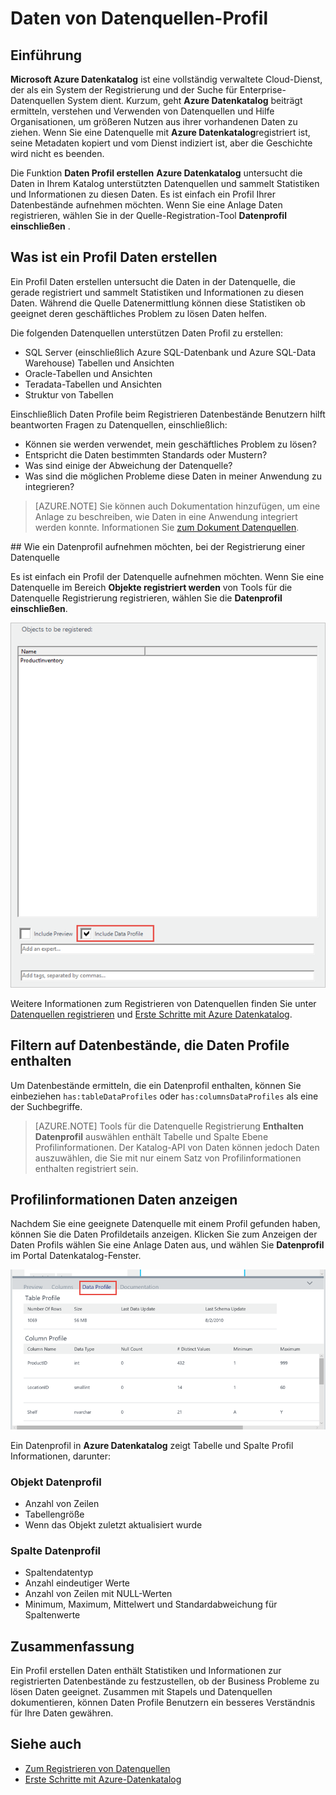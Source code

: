 <properties
    pageTitle="So Daten Profildatenquellen"
    description="Gewusst wie-Artikel hervorheben wie Tabelle und Spalte Ebene Daten Profile beim Registrieren von Datenquellen in Azure Datenkatalog einbezogen werden sollen, und wie Sie Daten Profile zu verwenden, um Datenquellen zu verstehen."
    services="data-catalog"
    documentationCenter=""
    authors="spelluru"
    manager="NA"
    editor=""
    tags=""/>
<tags
    ms.service="data-catalog"
    ms.devlang="NA"
    ms.topic="article"
    ms.tgt_pltfrm="NA"
    ms.workload="data-catalog"
    ms.date="09/13/2016"
    ms.author="spelluru"/>

# <a name="data-profile-data-sources"></a>Daten von Datenquellen-Profil

## <a name="introduction"></a>Einführung

**Microsoft Azure Datenkatalog** ist eine vollständig verwaltete Cloud-Dienst, der als ein System der Registrierung und der Suche für Enterprise-Datenquellen System dient. Kurzum, geht **Azure Datenkatalog** beiträgt ermitteln, verstehen und Verwenden von Datenquellen und Hilfe Organisationen, um größeren Nutzen aus ihrer vorhandenen Daten zu ziehen. Wenn Sie eine Datenquelle mit **Azure Datenkatalog**registriert ist, seine Metadaten kopiert und vom Dienst indiziert ist, aber die Geschichte wird nicht es beenden.

Die Funktion **Daten Profil erstellen** **Azure Datenkatalog** untersucht die Daten in Ihrem Katalog unterstützten Datenquellen und sammelt Statistiken und Informationen zu diesen Daten. Es ist einfach ein Profil Ihrer Datenbestände aufnehmen möchten. Wenn Sie eine Anlage Daten registrieren, wählen Sie in der Quelle-Registration-Tool **Datenprofil einschließen** .

## <a name="what-is-data-profiling"></a>Was ist ein Profil Daten erstellen

Ein Profil Daten erstellen untersucht die Daten in der Datenquelle, die gerade registriert und sammelt Statistiken und Informationen zu diesen Daten. Während die Quelle Datenermittlung können diese Statistiken ob geeignet deren geschäftliches Problem zu lösen Daten helfen.

<!-- In [How to discover data sources](data-catalog-how-to-discover.md), you learn about **Azure Data Catalog's** extensive search capabilities including searching for data assets that have a profile. See [How to include a data profile when registering a data source](#howto). -->

Die folgenden Datenquellen unterstützen Daten Profil zu erstellen:

- SQL Server (einschließlich Azure SQL-Datenbank und Azure SQL-Data Warehouse) Tabellen und Ansichten
- Oracle-Tabellen und Ansichten
- Teradata-Tabellen und Ansichten
- Struktur von Tabellen

Einschließlich Daten Profile beim Registrieren Datenbestände Benutzern hilft beantworten Fragen zu Datenquellen, einschließlich:

-   Können sie werden verwendet, mein geschäftliches Problem zu lösen?
-   Entspricht die Daten bestimmten Standards oder Mustern?
-   Was sind einige der Abweichung der Datenquelle?
-   Was sind die möglichen Probleme diese Daten in meiner Anwendung zu integrieren?

> [AZURE.NOTE] Sie können auch Dokumentation hinzufügen, um eine Anlage zu beschreiben, wie Daten in eine Anwendung integriert werden konnte. Informationen Sie [zum Dokument Datenquellen](data-catalog-how-to-documentation.md).


<a name="howto"/>
## <a name="how-to-include-a-data-profile-when-registering-a-data-source"></a>Wie ein Datenprofil aufnehmen möchten, bei der Registrierung einer Datenquelle

Es ist einfach ein Profil der Datenquelle aufnehmen möchten. Wenn Sie eine Datenquelle im Bereich **Objekte registriert werden** von Tools für die Datenquelle Registrierung registrieren, wählen Sie die **Datenprofil einschließen**.

![](media\data-catalog-data-profile\data-catalog-register-profile.png)

Weitere Informationen zum Registrieren von Datenquellen finden Sie unter [Datenquellen registrieren](data-catalog-how-to-register.md) und [Erste Schritte mit Azure Datenkatalog](data-catalog-get-started.md).


## <a name="filtering-on-data-assets-that-include-data-profiles"></a>Filtern auf Datenbestände, die Daten Profile enthalten
Um Datenbestände ermitteln, die ein Datenprofil enthalten, können Sie einbeziehen `has:tableDataProfiles` oder `has:columnsDataProfiles` als eine der Suchbegriffe.

> [AZURE.NOTE] Tools für die Datenquelle Registrierung **Enthalten Datenprofil** auswählen enthält Tabelle und Spalte Ebene Profilinformationen. Der Katalog-API von Daten können jedoch Daten auszuwählen, die Sie mit nur einem Satz von Profilinformationen enthalten registriert sein.

## <a name="viewing-data-profile-information"></a>Profilinformationen Daten anzeigen

Nachdem Sie eine geeignete Datenquelle mit einem Profil gefunden haben, können Sie die Daten Profildetails anzeigen. Klicken Sie zum Anzeigen der Daten Profils wählen Sie eine Anlage Daten aus, und wählen Sie **Datenprofil** im Portal Datenkatalog-Fenster.

![](media\data-catalog-data-profile\data-catalog-view.png)

Ein Datenprofil in **Azure Datenkatalog** zeigt Tabelle und Spalte Profil Informationen, darunter:

### <a name="object-data-profile"></a>Objekt Datenprofil

-   Anzahl von Zeilen
-   Tabellengröße
-   Wenn das Objekt zuletzt aktualisiert wurde

### <a name="column-data-profile"></a>Spalte Datenprofil

- Spaltendatentyp
- Anzahl eindeutiger Werte
- Anzahl von Zeilen mit NULL-Werten
- Minimum, Maximum, Mittelwert und Standardabweichung für Spaltenwerte

## <a name="summary"></a>Zusammenfassung
Ein Profil erstellen Daten enthält Statistiken und Informationen zur registrierten Datenbestände zu festzustellen, ob der Business Probleme zu lösen Daten geeignet. Zusammen mit Stapels und Datenquellen dokumentieren, können Daten Profile Benutzern ein besseres Verständnis für Ihre Daten gewähren.


## <a name="see-also"></a>Siehe auch
-   [Zum Registrieren von Datenquellen](data-catalog-how-to-register.md)
-   [Erste Schritte mit Azure-Datenkatalog](data-catalog-get-started.md)
